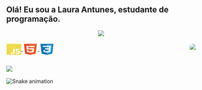 ## Olá! Eu sou a Laura Antunes, estudante de programação.
<div align="center">
  <a href = " https://github.com/Laura-081 ">
  <img height="180em" src="https://github-readme-stats.vercel.app/api?username=Laura-081&show_icons=true&theme=tokyonight&include_all_commits=true&count_private=true"/>
</div>
<div style="display: inline_block"><br>
  <img align="center" alt="Laura-Js" height="30" width="40" src="https://raw.githubusercontent.com/devicons/devicon/master/icons/javascript/javascript-plain.svg">
  <img align="center" alt="Laura-HTML" height="30" width="40" src="https://raw.githubusercontent.com/devicons/devicon/master/icons/html5/html5-original.svg">
  <img align="center" alt="Laura-CSS" height="30" width="40" src="https://raw.githubusercontent.com/devicons/devicon/master/icons/css3/css3-original.svg">
  <img src="https://user-images.githubusercontent.com/106887651/177005746-58e52048-47ac-4d3e-825c-a394b55b7217.png" align="right" height="100" style="border-radius:50px;" />
</div>
  
  ##
 
<div> 

  <a href="https://www.linkedin.com/in/laura-antunes-9ba858211/" target="_blank"><img src="https://img.shields.io/badge/-LinkedIn-%230077B5?style=for-the-badge&logo=linkedin&logoColor=white" target="_blank"></a> 
 
  ![Snake animation](https://github.com/Laura-081/Laura-081/blob/output/github-contribution-grid-snake.svg)
 
</div>
